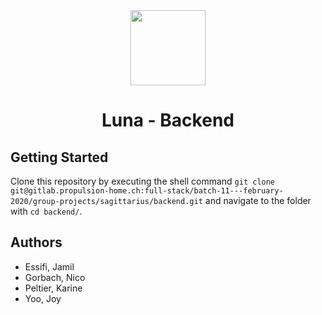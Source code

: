 <div align='center'>
<img height="120" src=".logo/logo.jpg" style="align:center">
<h1>Luna - Backend</h1>
</div>

## Getting Started

Clone this repository by executing the shell command
`git clone git@gitlab.propulsion-home.ch:full-stack/batch-11---february-2020/group-projects/sagittarius/backend.git` 
and navigate to the folder with `cd backend/`.

## Authors

- Essifi, Jamil
- Gorbach, Nico
- Peltier, Karine
- Yoo, Joy